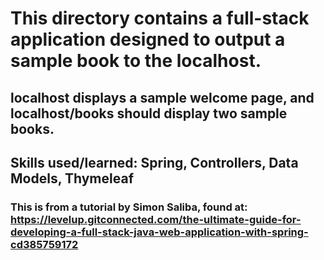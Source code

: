 # This directory contains a full-stack application designed to output a sample book to the localhost. 
## localhost displays a sample welcome page, and localhost/books should display two sample books.
## Skills used/learned: Spring, Controllers, Data Models, Thymeleaf
### This is from a tutorial by Simon Saliba, found at: https://levelup.gitconnected.com/the-ultimate-guide-for-developing-a-full-stack-java-web-application-with-spring-cd385759172
